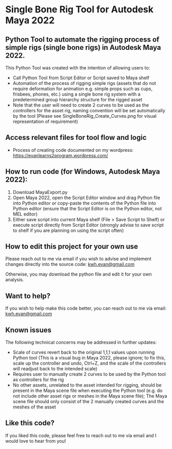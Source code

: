 # Single Bone Rig Tool for Autodesk Maya 2022

## Python Tool to automate the rigging process of simple rigs (single bone rigs) in Autodesk Maya 2022.

This Python Tool was created with the intention of allowing users to:

* Call Python Tool from Script Editor or Script saved to Maya shelf
* Automation of the process of rigging simple rigs (assets that do not require deformation for animation e.g. simple props such as cups, frisbees, phones, etc.) using a single bone rig system with a predetermined group hierarchy structure for the rigged asset
* Note that the user will need to create 2 curves to be used as the controllers for the asset rig, naming convention will be set automatically by the tool (Please see SingleBoneRig_Create_Curves.png for visual representation of requirement)

## Access relevant files for tool flow and logic

* Process of creating code documented on my wordpress: https://evanlearns2program.wordpress.com/

## How to run code (for Windows, Autodesk Maya 2022):

1. Download MayaExport.py
2. Open Maya 2022, open the Script Editor window and drag Python file into Python editor or copy-paste the contents of the Python file into Python editor (ensure that the Script Editor is on the Python editor, not MEL editor)
3. Either save script into current Maya shelf (File > Save Script to Shelf) or execute script directly from Script Editor (strongly advise to save script to shelf if you are planning on using the script often)

## How to edit this project for your own use

Please reach out to me via email if you wish to advise and implement changes directly into the source code: kwh.evan@gmail.com

Otherwise, you may download the python file and edit it for your own analysis.

## Want to help?

If you wish to help make this code better, you can reach out to me via email: kwh.evan@gmail.com

## Known issues

The following technical concerns may be addressed in further updates:

* Scale of curves revert back to the original 1,1,1 values upon running Python tool (This is a visual bug in Maya 2022, please ignore; to fix this, scale up the controller and undo, Ctrl+Z, and the scale of the controllers will readjust back to the intended scale)
* Requires user to manually create 2 curves to be used by the Python tool as controllers for the rig
* No other assets, unrelated to the asset intended for rigging, should be present in the Maya scene file when executing the Python tool (e.g. do not include other asset rigs or meshes in the Maya scene file); The Maya scene file should only consist of the 2 manually created curves and the meshes of the asset

## Like this code?

If you liked this code, please feel free to reach out to me via email and I would love to hear from you!